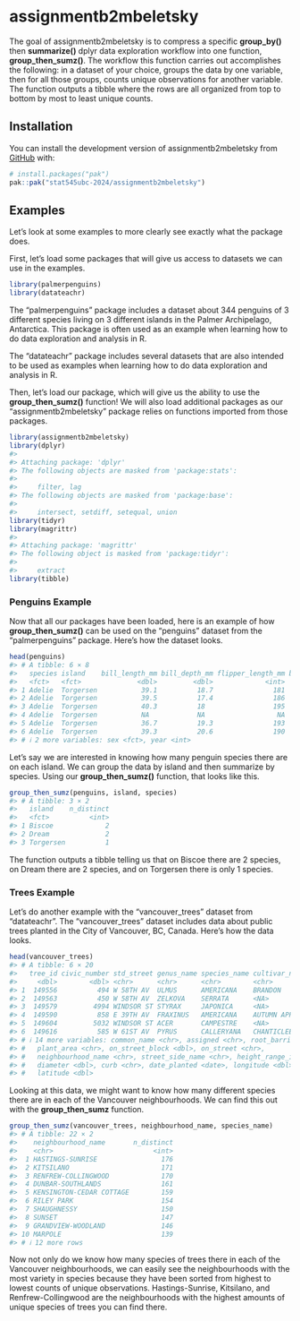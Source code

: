 
<!-- README.md is generated from README.Rmd. Please edit that file -->

# assignmentb2mbeletsky

<!-- badges: start -->
<!-- badges: end -->

The goal of assignmentb2mbeletsky is to compress a specific
**group_by()** then **summarize()** dplyr data exploration workflow into
one function, **group_then_sumz()**. The workflow this function carries
out accomplishes the following: in a dataset of your choice, groups the
data by one variable, then for all those groups, counts unique
observations for another variable. The function outputs a tibble where
the rows are all organized from top to bottom by most to least unique
counts.

## Installation

You can install the development version of assignmentb2mbeletsky from
[GitHub](https://github.com/) with:

``` r
# install.packages("pak")
pak::pak("stat545ubc-2024/assignmentb2mbeletsky")
```

## Examples

Let’s look at some examples to more clearly see exactly what the package
does.

First, let’s load some packages that will give us access to datasets we
can use in the examples.

``` r
library(palmerpenguins)
library(datateachr)
```

The “palmerpenguins” package includes a dataset about 344 penguins of 3
different species living on 3 different islands in the Palmer
Archipelago, Antarctica. This package is often used as an example when
learning how to do data exploration and analysis in R.

The “datateachr” package includes several datasets that are also
intended to be used as examples when learning how to do data exploration
and analysis in R.

Then, let’s load our package, which will give us the ability to use the
**group_then_sumz()** function! We will also load additional packages as
our “assignmentb2mbeletsky” package relies on functions imported from
those packages.

``` r
library(assignmentb2mbeletsky)
library(dplyr)
#> 
#> Attaching package: 'dplyr'
#> The following objects are masked from 'package:stats':
#> 
#>     filter, lag
#> The following objects are masked from 'package:base':
#> 
#>     intersect, setdiff, setequal, union
library(tidyr)
library(magrittr)
#> 
#> Attaching package: 'magrittr'
#> The following object is masked from 'package:tidyr':
#> 
#>     extract
library(tibble)
```

### Penguins Example

Now that all our packages have been loaded, here is an example of how
**group_then_sumz()** can be used on the “penguins” dataset from the
“palmerpenguins” package. Here’s how the dataset looks.

``` r
head(penguins)
#> # A tibble: 6 × 8
#>   species island    bill_length_mm bill_depth_mm flipper_length_mm body_mass_g
#>   <fct>   <fct>              <dbl>         <dbl>             <int>       <int>
#> 1 Adelie  Torgersen           39.1          18.7               181        3750
#> 2 Adelie  Torgersen           39.5          17.4               186        3800
#> 3 Adelie  Torgersen           40.3          18                 195        3250
#> 4 Adelie  Torgersen           NA            NA                  NA          NA
#> 5 Adelie  Torgersen           36.7          19.3               193        3450
#> 6 Adelie  Torgersen           39.3          20.6               190        3650
#> # ℹ 2 more variables: sex <fct>, year <int>
```

Let’s say we are interested in knowing how many penguin species there
are on each island. We can group the data by island and then summarize
by species. Using our **group_then_sumz()** function, that looks like
this.

``` r
group_then_sumz(penguins, island, species)
#> # A tibble: 3 × 2
#>   island    n_distinct
#>   <fct>          <int>
#> 1 Biscoe             2
#> 2 Dream              2
#> 3 Torgersen          1
```

The function outputs a tibble telling us that on Biscoe there are 2
species, on Dream there are 2 species, and on Torgersen there is only 1
species.

### Trees Example

Let’s do another example with the “vancouver_trees” dataset from
“datateachr”. The “vancouver_trees” dataset includes data about public
trees planted in the City of Vancouver, BC, Canada. Here’s how the data
looks.

``` r
head(vancouver_trees)
#> # A tibble: 6 × 20
#>   tree_id civic_number std_street genus_name species_name cultivar_name  
#>     <dbl>        <dbl> <chr>      <chr>      <chr>        <chr>          
#> 1  149556          494 W 58TH AV  ULMUS      AMERICANA    BRANDON        
#> 2  149563          450 W 58TH AV  ZELKOVA    SERRATA      <NA>           
#> 3  149579         4994 WINDSOR ST STYRAX     JAPONICA     <NA>           
#> 4  149590          858 E 39TH AV  FRAXINUS   AMERICANA    AUTUMN APPLAUSE
#> 5  149604         5032 WINDSOR ST ACER       CAMPESTRE    <NA>           
#> 6  149616          585 W 61ST AV  PYRUS      CALLERYANA   CHANTICLEER    
#> # ℹ 14 more variables: common_name <chr>, assigned <chr>, root_barrier <chr>,
#> #   plant_area <chr>, on_street_block <dbl>, on_street <chr>,
#> #   neighbourhood_name <chr>, street_side_name <chr>, height_range_id <dbl>,
#> #   diameter <dbl>, curb <chr>, date_planted <date>, longitude <dbl>,
#> #   latitude <dbl>
```

Looking at this data, we might want to know how many different species
there are in each of the Vancouver neighbourhoods. We can find this out
with the **group_then_sumz** function.

``` r
group_then_sumz(vancouver_trees, neighbourhood_name, species_name)
#> # A tibble: 22 × 2
#>    neighbourhood_name       n_distinct
#>    <chr>                         <int>
#>  1 HASTINGS-SUNRISE                176
#>  2 KITSILANO                       171
#>  3 RENFREW-COLLINGWOOD             170
#>  4 DUNBAR-SOUTHLANDS               161
#>  5 KENSINGTON-CEDAR COTTAGE        159
#>  6 RILEY PARK                      154
#>  7 SHAUGHNESSY                     150
#>  8 SUNSET                          147
#>  9 GRANDVIEW-WOODLAND              146
#> 10 MARPOLE                         139
#> # ℹ 12 more rows
```

Now not only do we know how many species of trees there in each of the
Vancouver neighbourhoods, we can easily see the neighbourhoods with the
most variety in species because they have been sorted from highest to
lowest counts of unique observations. Hastings-Sunrise, Kitsilano, and
Renfrew-Collingwood are the neighbourhoods with the highest amounts of
unique species of trees you can find there.
